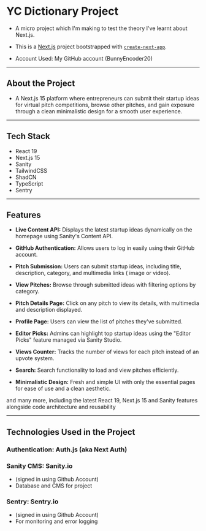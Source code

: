 # YC Dictionary Project

- A micro project which I'm making to test the theory I've learnt about Next.js.
- This is a [Next.js](https://nextjs.org) project bootstrapped with [`create-next-app`](https://nextjs.org/docs/app/api-reference/cli/create-next-app).

- Account Used: My GitHub account (BunnyEncoder20)

---

## About the Project

- A Next.js 15 platform where entrepreneurs can submit their startup ideas for virtual pitch competitions, browse other pitches, and gain exposure through a clean minimalistic design for a smooth user experience.

---

## Tech Stack

- React 19
- Next.js 15
- Sanity
- TailwindCSS
- ShadCN
- TypeScript
- Sentry

---

## Features

- **Live Content API:** Displays the latest startup ideas dynamically on the homepage using Sanity's Content API.

- **GitHub Authentication:** Allows users to log in easily using their GitHub account.

- **Pitch Submission:** Users can submit startup ideas, including title, description, category, and multimedia links ( image or video).

- **View Pitches:** Browse through submitted ideas with filtering options by category.

- **Pitch Details Page:** Click on any pitch to view its details, with multimedia and description displayed.

- **Profile Page:** Users can view the list of pitches they've submitted.

- **Editor Picks:** Admins can highlight top startup ideas using the "Editor Picks" feature managed via Sanity Studio.

- **Views Counter:** Tracks the number of views for each pitch instead of an upvote system.

- **Search:** Search functionality to load and view pitches efficiently.

- **Minimalistic Design:** Fresh and simple UI with only the essential pages for ease of use and a clean aesthetic.

and many more, including the latest React 19, Next.js 15 and Sanity features alongside code architecture and reusability

---

## Technologies Used in the Project

### Authentication: Auth.js (aka Next Auth)

### Sanity CMS: Sanity.io

- (signed in using Github Account)
- Database and CMS for project

### Sentry: Sentry.io

- (signed in using Github Account)
- For monitoring and error logging
